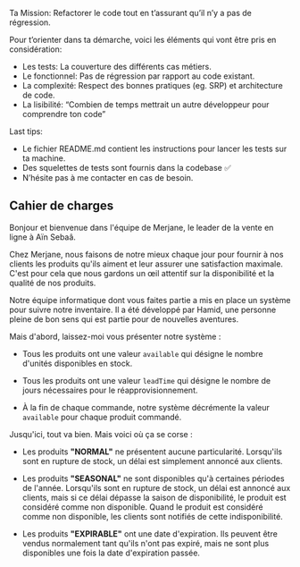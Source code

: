 Ta Mission: Refactorer le code tout en t’assurant qu’il n’y a pas de régression.

Pour t’orienter dans ta démarche, voici les éléments qui vont être pris en considération:

- Les tests: La couverture des différents cas métiers.
- Le fonctionnel: Pas de régression par rapport au code existant.
- La complexité: Respect des bonnes pratiques (eg. SRP) et architecture de code.
- La lisibilité: “Combien de temps mettrait un autre développeur pour comprendre ton code”

Last tips:

- Le fichier README.md contient les instructions pour lancer les tests sur ta machine.
- Des squelettes de tests sont fournis dans la codebase ✅
- N’hésite pas à me contacter en cas de besoin.

## Cahier de charges

Bonjour et bienvenue dans l'équipe de Merjane, le leader de la vente en ligne à Aïn Sebaâ.

Chez Merjane, nous faisons de notre mieux chaque jour pour fournir à nos clients les produits qu'ils aiment et leur assurer une satisfaction maximale. C'est pour cela que nous gardons un œil attentif sur la disponibilité et la qualité de nos produits.

Notre équipe informatique dont vous faites partie a mis en place un système pour suivre notre inventaire. Il a été développé par Hamid, une personne pleine de bon sens qui est partie pour de nouvelles aventures.

Mais d'abord, laissez-moi vous présenter notre système :

- Tous les produits ont une valeur `available` qui désigne le nombre d'unités disponibles en stock.

- Tous les produits ont une valeur `leadTime` qui désigne le nombre de jours nécessaires pour le réapprovisionnement.

- À la fin de chaque commande, notre système décrémente la valeur `available` pour chaque produit commandé.

Jusqu'ici, tout va bien. Mais voici où ça se corse :

- Les produits **"NORMAL"** ne présentent aucune particularité. Lorsqu'ils sont en rupture de stock, un délai est simplement annoncé aux clients.

- Les produits **"SEASONAL"** ne sont disponibles qu'à certaines périodes de l'année. Lorsqu'ils sont en rupture de stock, un délai est annoncé aux clients, mais si ce délai dépasse la saison de disponibilité, le produit est considéré comme non disponible. Quand le produit est considéré comme non disponible, les clients sont notifiés de cette indisponibilité.

- Les produits **"EXPIRABLE"** ont une date d'expiration. Ils peuvent être vendus normalement tant qu'ils n'ont pas expiré, mais ne sont plus disponibles une fois la date d'expiration passée.

